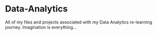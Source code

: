 # Data-Analytics
All of my files and projects associated with my Data Analytics re-learning journey. Imagination is everything... 
